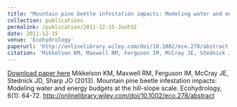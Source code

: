 ```yaml
---
title: "Mountain pine beetle infestation impacts: Modeling water and energy budgets at the hill-slope scale"
collection: publications
permalink: /publication/2011-12-15-Josh32
date: 2011-12-15
venue: 'Ecohydrology'
paperurl: 'http://onlinelibrary.wiley.com/doi/10.1002/eco.278/abstract'
citation: 'Mikkelson KM, Maxwell RM, Ferguson IM, McCray JE, Stednick JD, Sharp JO (2013). Mountain pine beetle infestation impacts: Modeling water and energy budgets at the hill-slope scale. Ecohydrology, 6(1): 64-72. http://onlinelibrary.wiley.com/doi/10.1002/eco.278/abstract'
---
```


<a href='http://onlinelibrary.wiley.com/doi/10.1002/eco.278/abstract'>Download paper here</a>
Mikkelson KM, Maxwell RM, Ferguson IM, McCray JE, Stednick JD, Sharp JO (2013). Mountain pine beetle infestation impacts: Modeling water and energy budgets at the hill-slope scale. Ecohydrology, 6(1): 64-72. http://onlinelibrary.wiley.com/doi/10.1002/eco.278/abstract

